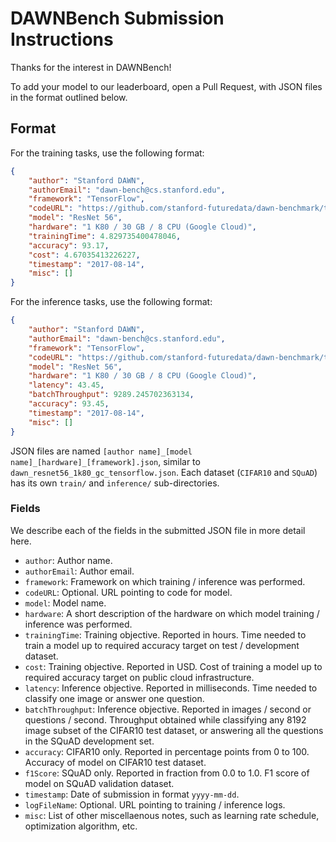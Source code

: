 # DAWNBench Submission Instructions

Thanks for the interest in DAWNBench!

To add your model to our leaderboard, open a Pull Request, with JSON files in the format
outlined below.

## Format

For the training tasks, use the following format:
```JSON
{
    "author": "Stanford DAWN",
    "authorEmail": "dawn-bench@cs.stanford.edu",
    "framework": "TensorFlow",
    "codeURL": "https://github.com/stanford-futuredata/dawn-benchmark/tree/master/tensorflow",
    "model": "ResNet 56",
    "hardware": "1 K80 / 30 GB / 8 CPU (Google Cloud)",
    "trainingTime": 4.829735400478046,
    "accuracy": 93.17,
    "cost": 4.67035413226227,
    "timestamp": "2017-08-14",
    "misc": []
}
```

For the inference tasks, use the following format:
```JSON
{
    "author": "Stanford DAWN",
    "authorEmail": "dawn-bench@cs.stanford.edu",
    "framework": "TensorFlow",
    "codeURL": "https://github.com/stanford-futuredata/dawn-benchmark/tree/master/tensorflow",
    "model": "ResNet 56",
    "hardware": "1 K80 / 30 GB / 8 CPU (Google Cloud)",
    "latency": 43.45,
    "batchThroughput": 9289.245702363134,
    "accuracy": 93.45,
    "timestamp": "2017-08-14",
    "misc": []
}
```

JSON files are named `[author name]_[model name]_[hardware]_[framework].json`, similar to
`dawn_resnet56_1k80_gc_tensorflow.json`. Each dataset (`CIFAR10` and `SQuAD`)
has its own `train/` and `inference/` sub-directories.

### Fields
We describe each of the fields in the submitted JSON file in more detail here.

- `author`: Author name.
- `authorEmail`: Author email.
- `framework`: Framework on which training / inference was performed.
- `codeURL`: Optional. URL pointing to code for model.
- `model`: Model name.
- `hardware`: A short description of the hardware on which model training / inference was performed.
- `trainingTime`: Training objective. Reported in hours. Time needed to train a model up to
  required accuracy target on test / development dataset.
- `cost`: Training objective. Reported in USD. Cost of training a model up to required accuracy target
  on public cloud infrastructure.
- `latency`: Inference objective. Reported in milliseconds. Time needed to classify one image or answer
  one question.
- `batchThroughput`: Inference objective. Reported in images / second or questions / second. Throughput
  obtained while classifying any 8192 image subset of the CIFAR10 test dataset, or answering all the
  questions in the SQuAD development set.
- `accuracy`: CIFAR10 only. Reported in percentage points from 0 to 100. Accuracy of model on CIFAR10
  test dataset.
- `f1Score`: SQuAD only. Reported in fraction from 0.0 to 1.0. F1 score of model on SQuAD validation
  dataset.
- `timestamp`: Date of submission in format `yyyy-mm-dd`.
- `logFileName`: Optional. URL pointing to training / inference logs.
- `misc`: List of other miscellaenous notes, such as learning rate schedule, optimization algorithm,
  etc.
